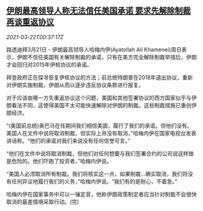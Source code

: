 <!--1616374863000-->
[伊朗最高领导人称无法信任美国承诺 要求先解除制裁再谈重返协议](https://cn.reuters.com/article/usa-iran-0321-sun-idCNKBS2BE01P)
------

<div><i>2021-03-22T00:37:17Z</i></div><p>路透迪拜3月21日 - 伊朗最高领导人哈梅内伊(Ayatollah Ali Khamenei)周日表示，伊朗不信任美国有关解除制裁的承诺，只有在美方完全解除制裁举措后，伊朗才会回归对2015年伊核协议的承诺。</p><p>拜登政府正在探寻恢复伊核协议的方法；前总统特朗普在2018年退出协议，重新对伊朗实施制裁，伊朗从而以逐步违反协议条款进行报复。</p><p>对于应该由哪一方先重返协议这个问题，美国和其他签署协议的西方国家似乎与伊朗看法不同，这使得美国不太可能快速解除对伊朗的制裁。这些制裁措施已重创伊朗经济。</p><p>“(美国前总统)奥巴马在任期间我们相信美国，履行了我们的承诺。但他们没有。美国人在文件中说将取消制裁，但实际上并没有取消，”哈梅内伊在国家电视台发表讲话称。“他们的承诺对我们来说没有任何信誉可言。”</p><p>“他们在文件中说将取消制裁，但他们对任何想要与我们签署合约的公司说这样做是危险的。他们吓跑了投资者，”哈梅内伊说。</p><p>“美国人必须取消所有制裁。我们将核实这一点，如果制裁...确实取消，我们将没有任何异议地履行我们的义务，”哈梅内伊说。“我们有的是耐心，不着急。”</p><p>哈梅内伊在国家事务中可以一锤定音，他称伊朗政策制定者应当针对制裁不会很快取消的最差情境采取行动。(完)</p>
